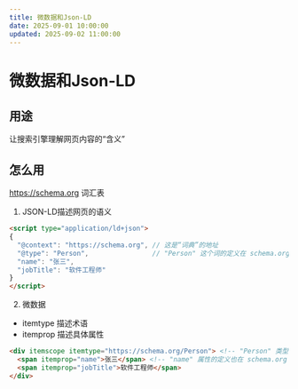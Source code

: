 ```yaml
---
title: 微数据和Json-LD
date: 2025-09-01 10:00:00
updated: 2025-09-02 11:00:00
---
```


# 微数据和Json-LD

## 用途

让搜索引擎理解网页内容的“含义”

## 怎么用

https://schema.org 词汇表

1. JSON-LD描述网页的语义
```html
<script type="application/ld+json">
{
  "@context": "https://schema.org", // 这是“词典”的地址
  "@type": "Person",                // "Person" 这个词的定义在 schema.org 上
  "name": "张三",
  "jobTitle": "软件工程师"
}
</script>
```


2. 微数据

- itemtype 描述术语
- itemprop 描述具体属性

```html
<div itemscope itemtype="https://schema.org/Person"> <!-- "Person" 类型的定义来源 -->
  <span itemprop="name">张三</span> <!-- "name" 属性的定义也在 schema.org 上 -->
  <span itemprop="jobTitle">软件工程师</span>
</div>

```

